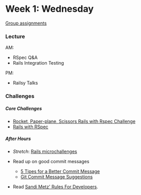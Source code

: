 # Week 1: Wednesday
[Group assignments](../../../wiki)

### Lecture

AM:
- RSpec Q&A
- Rails Integration Testing

PM:
- Railsy Talks

### Challenges

##### Core Challenges

- [Rocket, Paper-plane, Scissors Rails with Rspec
Challenge](../../../../rocket-paperplane-scissors-challenge)
- [Rails with RSpec](../../../..//rails-with-rspec-challenge)

##### After Hours
- *Stretch*: [Rails microchallenges](../microchallenges/rails-microchallenges.md)

- Read up on good commit messages
    - [5 Tipes for a Better Commit Message](http://robots.thoughtbot.com/5-useful-tips-for-a-better-commit-message)
    - [Git Commit Message Suggestions](http://tbaggery.com/2008/04/19/a-note-about-git-commit-messages.html)
- Read [Sandi Metz' Rules For Developers](http://robots.thoughtbot.com/sandi-metz-rules-for-developers).


